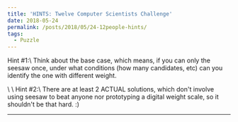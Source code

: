 ```yaml
---
title: 'HINTS: Twelve Computer Scientists Challenge'
date: 2018-05-24
permalink: /posts/2018/05/24-12people-hints/
tags:
  - Puzzle
---
```


Hint #1:\\
Think about the base case, which means, if you can only the seesaw once, under what conditions (how many candidates, etc) can you identify the one with different weight.

\\
\\
Hint #2:\\
There are at least 2 ACTUAL solutions, which don't involve using seesaw to beat anyone nor prototyping a digital weight scale, so it shouldn't be that hard. :)

------
